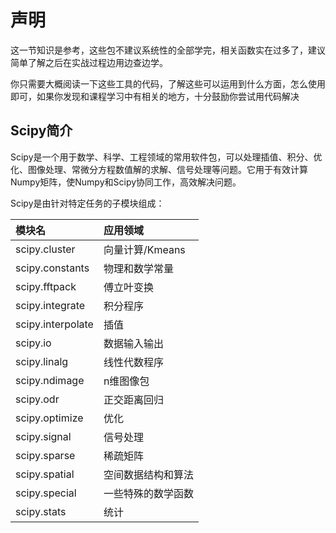 # 声明
这一节知识是参考，这些包不建议系统性的全部学完，相关函数实在过多了，建议简单了解之后在实战过程边用边查边学。

你只需要大概阅读一下这些工具的代码，了解这些可以运用到什么方面，怎么使用即可，如果你发现和课程学习中有相关的地方，十分鼓励你尝试用代码解决

## Scipy简介

Scipy是一个用于数学、科学、工程领域的常用软件包，可以处理插值、积分、优化、图像处理、常微分方程数值解的求解、信号处理等问题。它用于有效计算Numpy矩阵，使Numpy和Scipy协同工作，高效解决问题。

Scipy是由针对特定任务的子模块组成：

| 模块名            | 应用领域           |
| :---------------- | :----------------- |
| scipy.cluster     | 向量计算/Kmeans    |
| scipy.constants   | 物理和数学常量     |
| scipy.fftpack     | 傅立叶变换         |
| scipy.integrate   | 积分程序           |
| scipy.interpolate | 插值               |
| scipy.io          | 数据输入输出       |
| scipy.linalg      | 线性代数程序       |
| scipy.ndimage     | n维图像包          |
| scipy.odr         | 正交距离回归       |
| scipy.optimize    | 优化               |
| scipy.signal      | 信号处理           |
| scipy.sparse      | 稀疏矩阵           |
| scipy.spatial     | 空间数据结构和算法 |
| scipy.special     | 一些特殊的数学函数 |
| scipy.stats       | 统计               |
